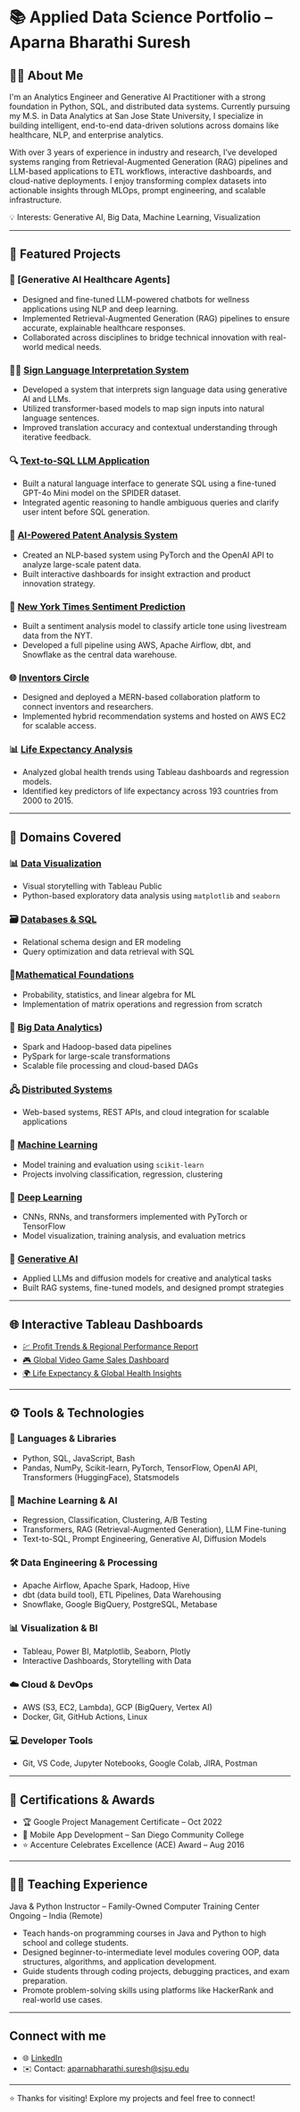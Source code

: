 # 📚 Applied Data Science Portfolio – Aparna Bharathi Suresh

## 👩‍💼 About Me

I'm an Analytics Engineer and Generative AI Practitioner with a strong foundation in Python, SQL, and distributed data systems. Currently pursuing my M.S. in Data Analytics at San Jose State University, I specialize in building intelligent, end-to-end data-driven solutions across domains like healthcare, NLP, and enterprise analytics.

With over 3 years of experience in industry and research, I’ve developed systems ranging from Retrieval-Augmented Generation (RAG) pipelines and LLM-based applications to ETL workflows, interactive dashboards, and cloud-native deployments. I enjoy transforming complex datasets into actionable insights through MLOps, prompt engineering, and scalable infrastructure.

💡 Interests: Generative AI, Big Data, Machine Learning, Visualization  

---

## 💼 Featured Projects

### 🧬 [Generative AI Healthcare Agents]

- Designed and fine-tuned LLM-powered chatbots for wellness applications using NLP and deep learning.
- Implemented Retrieval-Augmented Generation (RAG) pipelines to ensure accurate, explainable healthcare responses.
- Collaborated across disciplines to bridge technical innovation with real-world medical needs.

### 🧏‍♀️ [Sign Language Interpretation System](https://github.com/AparnaBharathiSuresh/data-analytics-masters-portfolio/tree/main/DeepLearning/Project_SignLanguage)

- Developed a system that interprets sign language data using generative AI and LLMs.
- Utilized transformer-based models to map sign inputs into natural language sentences.
- Improved translation accuracy and contextual understanding through iterative feedback.

### 🔍 [Text-to-SQL LLM Application](https://github.com/AparnaBharathiSuresh/data-analytics-masters-portfolio/tree/main/GenAI/Project_TextToSQL)

- Built a natural language interface to generate SQL using a fine-tuned GPT-4o Mini model on the SPIDER dataset.
- Integrated agentic reasoning to handle ambiguous queries and clarify user intent before SQL generation.

### 🧠 [AI-Powered Patent Analysis System](https://github.com/AparnaBharathiSuresh/data-analytics-masters-portfolio/tree/main/BigDataAnalytics/Project)

- Created an NLP-based system using PyTorch and the OpenAI API to analyze large-scale patent data.
- Built interactive dashboards for insight extraction and product innovation strategy.

### 📰 [New York Times Sentiment Prediction](https://github.com/AparnaBharathiSuresh/data-analytics-masters-portfolio/tree/main/DatabaseSystems/NewYorkTimes_Analysis)

- Built a sentiment analysis model to classify article tone using livestream data from the NYT.
- Developed a full pipeline using AWS, Apache Airflow, dbt, and Snowflake as the central data warehouse.

### 🌐 [Inventors Circle](https://github.com/AparnaBharathiSuresh/data-analytics-masters-portfolio/tree/main/DistributedSystems/Project-InventorsCircle)

- Designed and deployed a MERN-based collaboration platform to connect inventors and researchers.
- Implemented hybrid recommendation systems and hosted on AWS EC2 for scalable access.

### 📊 [Life Expectancy Analysis](https://github.com/AparnaBharathiSuresh/data-analytics-masters-portfolio/tree/main/MachineLearning/Project_LifeExpectancy)

- Analyzed global health trends using Tableau dashboards and regression models.
- Identified key predictors of life expectancy across 193 countries from 2000 to 2015.

---

## 🧠 Domains Covered

### 📊 [Data Visualization](https://github.com/AparnaBharathiSuresh/data-analytics-masters-portfolio/tree/main/DataVisualization)

- Visual storytelling with Tableau Public
- Python-based exploratory data analysis using `matplotlib` and `seaborn`

### 🗃️ [Databases & SQL](https://github.com/AparnaBharathiSuresh/data-analytics-masters-portfolio/tree/main/DatabaseSystems)

- Relational schema design and ER modeling
- Query optimization and data retrieval with SQL

### 📐[Mathematical Foundations](https://github.com/AparnaBharathiSuresh/data-analytics-masters-portfolio/tree/main/MathematicalMethodsforDataAnalytics)

- Probability, statistics, and linear algebra for ML
- Implementation of matrix operations and regression from scratch

### 🧵 [Big Data Analytics](https://github.com/AparnaBharathiSuresh/data-analytics-masters-portfolio/tree/main/BigDataAnalytics))

- Spark and Hadoop-based data pipelines
- PySpark for large-scale transformations
- Scalable file processing and cloud-based DAGs

### 🖧 [Distributed Systems](https://github.com/AparnaBharathiSuresh/data-analytics-masters-portfolio/tree/main/DistributedSystems)

- Web-based systems, REST APIs, and cloud integration for scalable applications

### 🧠 [Machine Learning](https://github.com/AparnaBharathiSuresh/data-analytics-masters-portfolio/tree/main/MachineLearning)

- Model training and evaluation using `scikit-learn`
- Projects involving classification, regression, clustering

### 🤖 [Deep Learning](https://github.com/AparnaBharathiSuresh/data-analytics-masters-portfolio/tree/main/DeepLearning)

- CNNs, RNNs, and transformers implemented with PyTorch or TensorFlow
- Model visualization, training analysis, and evaluation metrics

### 🧬 [Generative AI](https://github.com/AparnaBharathiSuresh/data-analytics-masters-portfolio/tree/main/GenAI)

- Applied LLMs and diffusion models for creative and analytical tasks
- Built RAG systems, fine-tuned models, and designed prompt strategies

---

## 🌐 Interactive Tableau Dashboards

- [💹 Profit Trends & Regional Performance Report](https://public.tableau.com/views/Assignment4_AparnaSuresh/Story1)
- [🎮 Global Video Game Sales Dashboard](https://public.tableau.com/app/profile/aparna.bharathi.suresh/viz/Assignment1_Aparna_17087304538840/Story1)
- [🌍 Life Expectancy & Global Health Insights](https://public.tableau.com/views/DATA_230_Project/Story1?:language=en-US&publish=yes&:sid=&:display_count=n&:origin=viz_share_link)

---

## ⚙️ Tools & Technologies

### 🧪 Languages & Libraries

- Python, SQL, JavaScript, Bash
- Pandas, NumPy, Scikit-learn, PyTorch, TensorFlow, OpenAI API, Transformers (HuggingFace), Statsmodels

### 🧠 Machine Learning & AI

- Regression, Classification, Clustering, A/B Testing
- Transformers, RAG (Retrieval-Augmented Generation), LLM Fine-tuning
- Text-to-SQL, Prompt Engineering, Generative AI, Diffusion Models

### 🛠️ Data Engineering & Processing

- Apache Airflow, Apache Spark, Hadoop, Hive
- dbt (data build tool), ETL Pipelines, Data Warehousing
- Snowflake, Google BigQuery, PostgreSQL, Metabase

### 📊 Visualization & BI

- Tableau, Power BI, Matplotlib, Seaborn, Plotly
- Interactive Dashboards, Storytelling with Data

### ☁️ Cloud & DevOps

- AWS (S3, EC2, Lambda), GCP (BigQuery, Vertex AI)
- Docker, Git, GitHub Actions, Linux

### 💻 Developer Tools

- Git, VS Code, Jupyter Notebooks, Google Colab, JIRA, Postman

---

## 🏅 Certifications & Awards

- 🏆 Google Project Management Certificate – Oct 2022
- 📱 Mobile App Development – San Diego Community College
- ⭐ Accenture Celebrates Excellence (ACE) Award – Aug 2016

---

## 👩‍🏫 Teaching Experience

Java & Python Instructor – Family-Owned Computer Training Center
Ongoing – India (Remote)

- Teach hands-on programming courses in Java and Python to high school and college students.
- Designed beginner-to-intermediate level modules covering OOP, data structures, algorithms, and application development.
- Guide students through coding projects, debugging practices, and exam preparation.
- Promote problem-solving skills using platforms like HackerRank and real-world use cases.

---

## Connect with me

- 🌐 [LinkedIn](https://www.linkedin.com/in/aparna-suresh-4520512a3/)  
- ✉️ Contact: aparnabharathi.suresh@sjsu.edu

---

⭐ Thanks for visiting! Explore my projects and feel free to connect!
